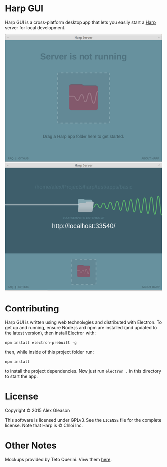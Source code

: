 Harp GUI
========

Harp GUI is a cross-platform desktop app that lets you easily start a [Harp](http://harpjs.com/) server for local development.

![Screenshot](screenshot.png)
![Screenshot 2](screenshot-2.png)

Contributing
============

Harp GUI is written using web technologies and distributed with Electron. To get up and running, ensure Node.js and npm are installed (and updated to the latest version), then install Electron with:

    npm install electron-prebuilt -g

then, while inside of this project folder, run:

    npm install

to install the project dependencies. Now just run `electron .` in this directory to start the app.

License
=======

Copyright © 2015 Alex Gleason

This software is licensed under GPLv3. See the `LICENSE` file for the complete license. Note that Harp is © Chloi Inc.

Other Notes
===========

Mockups provided by Teto Querini. View them [here](https://drive.google.com/folderview?id=0BwfNEizpnybJVGQ4T1UxMlIwQUU&usp=sharing).
